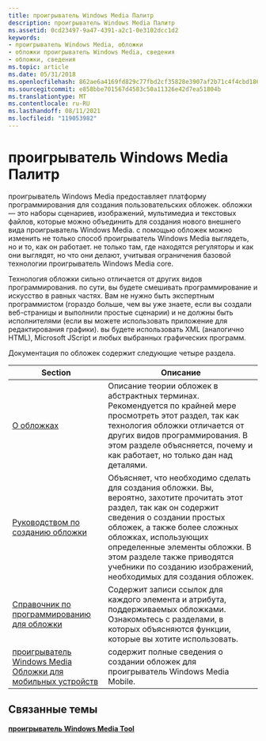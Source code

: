 ```yaml
---
title: проигрыватель Windows Media Палитр
description: проигрыватель Windows Media Палитр
ms.assetid: 0cd23497-9a47-4391-a2c1-0e3102dcc1d2
keywords:
- проигрыватель Windows Media, обложки
- обложки проигрыватель Windows Media, сведения
- обложки, сведения
ms.topic: article
ms.date: 05/31/2018
ms.openlocfilehash: 862ae6a4169fd829c77fbd2cf35828e3907af2b71c4f4cbd1862a404e87abcd2
ms.sourcegitcommit: e858bbe701567d4583c50a11326e42d7ea51804b
ms.translationtype: MT
ms.contentlocale: ru-RU
ms.lasthandoff: 08/11/2021
ms.locfileid: "119053982"
---
```

# <a name="windows-media-player-skins"></a>проигрыватель Windows Media Палитр

проигрыватель Windows Media предоставляет платформу программирования для создания пользовательских обложек. обложки — это наборы сценариев, изображений, мультимедиа и текстовых файлов, которые можно объединить для создания нового внешнего вида проигрыватель Windows Media. с помощью обложек можно изменить не только способ проигрыватель Windows Media выглядеть, но и то, как он работает. не только там, где находятся регуляторы и как они выглядят, но что они делают, учитывая ограничения базовой технологии проигрыватель Windows Media core.

Технология обложки сильно отличается от других видов программирования. по сути, вы будете смешивать программирование и искусство в равных частях. Вам не нужно быть экспертным программистом (гораздо больше, чем вы уже знаете, если вы создали веб-страницы и выполнили простые сценарии) и не должны быть исполнителями (если вы можете использовать приложение для редактирования графики). вы будете использовать XML (аналогично HTML), Microsoft JScript и любых выбранных графических программ.

Документация по обложек содержит следующие четыре раздела.



| Section                                                                    | Описание                                                                                                                                                                                                                                                                                            |
|----------------------------------------------------------------------------|--------------------------------------------------------------------------------------------------------------------------------------------------------------------------------------------------------------------------------------------------------------------------------------------------------|
| [О обложках](about-skins.md)                                             | Описание теории обложек в абстрактных терминах. Рекомендуется по крайней мере просмотреть этот раздел, так как технология обложки отличается от других видов программирования. В этом разделе объясняется, почему и как работает, но только дан над деталями.                                             |
| [Руководством по созданию обложки](skin-creation-guide.md)                             | Объясняет, что необходимо сделать для создания обложки. Вы, вероятно, захотите прочитать этот раздел, так как он содержит сведения о создании простых обложек, а также более сложных обложках, использующих определенные элементы обложки. В этом разделе также приводятся учебники по созданию изображений, необходимых для создания обложек. |
| [Справочник по программированию для обложки](skin-programming-reference.md)               | Содержит записи ссылок для каждого элемента и атрибута, поддерживаемых обложками. Ознакомьтесь с разделами, в которых объясняются функции, которые вы хотите использовать.                                                                                                                                                    |
| [проигрыватель Windows Media Обложки для мобильных устройств](windows-media-player-mobile-skins.md) | содержит полные сведения о создании обложек для проигрыватель Windows Media Mobile.                                                                                                                                                                                                                      |



 

## <a name="related-topics"></a>Связанные темы

<dl> <dt>

[**проигрыватель Windows Media Tool**](windows-media-player-sdk.md)
</dt> </dl>

 

 




